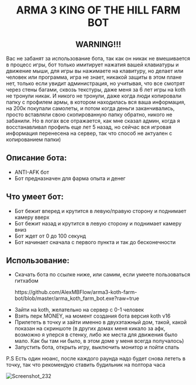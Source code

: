 <h1 align="center">ARMA 3 KING OF THE HILL FARM BOT</h1>

<h2 align="center">WARNING!!!</h2>
<p>Вас не забанят за использование бота, так как он никак не вмешивается в процесс игры, бот только имитирует нажатия вашей клавиатуры и движение мыши, для игры вы нажимаете на клавитуру, но делает или человек или программа, игра не знает, никакой защиты в этом плане нет, только если увидит администрация, но учитывая, что все смотрят через стены багами, сквозь текстуры, даже меня за 6 лет игры на koth не тронули никак. И никого не тронули, даже когда люди копировали папку с профилем армы, в котором находилась вся ваша информация, на 200к покупали самолеты, и потом когда деньги заканчивались, просто вставляли свою скопированную папку обратно, никого не забанили. Но в логах все отражается, как мне сказал админ, когда я восстанавливал профиль еще лет 5 назад, но сейчас вся игровая информация перенесена на сервер, так что способ не актуален с копированием папки)

 <h2>Описание бота:</h2>
 <ul>
  <li>ANTI-AFK бот</li>
  <li>Бот предназначен для фарма опыта и денег</li>
</ul>
 
<h2>Что умеет бот:</h2>
<ul>
  <li>Бот бежит вперед и крутится в левую/правую сторону и поднимает камеру вверх</li>
  <li>Бот бежит назад и крутится в левую сторону и поднимает камеру вниз</li>
  <li>Бот ждет от 0 до 100 секунд</li>
  <li>Бот начинает сначала с первого пункта и так до бесконечности</li>
</ul>

<h2>Использование:</h2>
<ul>
  <li>Скачать бота по ссылке ниже, или самим, если умеете пользоваться гитхабом
    <p>https://github.com/AlexMBFlow/arma3-koth-farm-bot/blob/master/arma_koth_farm_bot.exe?raw=true</p>
  </li>
  <li>Зайти на koth, желательно на сервер с 0-1 человек</li>
  <li>Взять перк MONEY, на момент создания бота версия koth v16</li>
  <li>Прилететь в точку и зайти именно в двухэтажный дом, такой, какой показан на скриншоте (в других домах меня кикало за афк, возможно я уперся в стенку, либо же места для движения было мало. Как бы там ни было, в этом доме у меня всегда получалось)
  </li>
  <li>Запустить бота, открыть игру, выключить монитор и пойти спать</li>
</ul>

P.S Есть один нюанс, после каждого раунда надо будет снова лететь в точку, так что рекомендую ставить будильник на полтора часа

![Screenshot_232](https://user-images.githubusercontent.com/49010409/209466398-65e9397a-f853-4aaa-b6ef-76e7a687635d.png)
